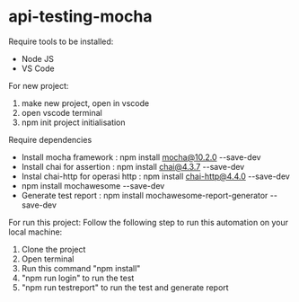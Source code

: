 # api-testing-mocha
Require tools to be installed:
+ Node JS
+ VS Code

For new project:
1. make new project, open in vscode
2. open vscode terminal
3. npm init 
   project initialisation

Require dependencies
+ Install mocha framework :  npm install mocha@10.2.0 --save-dev 
+ Install chai for assertion :  npm install chai@4.3.7 --save-dev
+ Instal chai-http for operasi http :  npm install chai-http@4.4.0 --save-dev
+ npm install mochawesome  --save-dev
+ Generate test report :  npm install mochawesome-report-generator --save-dev



For run this project:
Follow the following step to run this automation on your local machine:
1. Clone the project
2. Open terminal
3. Run this command "npm install"
4. "npm run login" to run the test
5. "npm run testreport" to run the test and generate report
